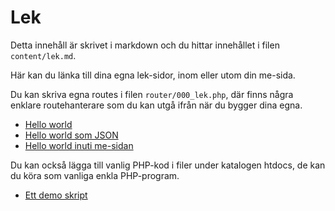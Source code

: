 Lek
===========================

Detta innehåll är skrivet i markdown och du hittar innehållet i filen `content/lek.md`.

Här kan du länka till dina egna lek-sidor, inom eller utom din me-sida.

Du kan skriva egna routes i filen `router/000_lek.php`, där finns några enklare routehanterare som du kan utgå ifrån när du bygger dina egna.

* [Hello world](lek/hello-world)
* [Hello world som JSON](lek/hello-world-json)
* [Hello world inuti me-sidan](lek/hello-world-page)

Du kan också lägga till vanlig PHP-kod i filer under katalogen htdocs, de kan du köra som vanliga enkla PHP-program.

* [Ett demo skript](demo/demo.php)
